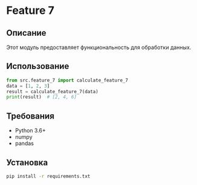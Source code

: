 # Feature 7
## Описание
Этот модуль предоставляет функциональность для обработки данных.
## Использование
```python
from src.feature_7 import calculate_feature_7
data = [1, 2, 3]
result = calculate_feature_7(data)
print(result)  # [2, 4, 6]
```
## Требования
- Python 3.6+
- numpy
- pandas
## Установка
```bash
pip install -r requirements.txt
```